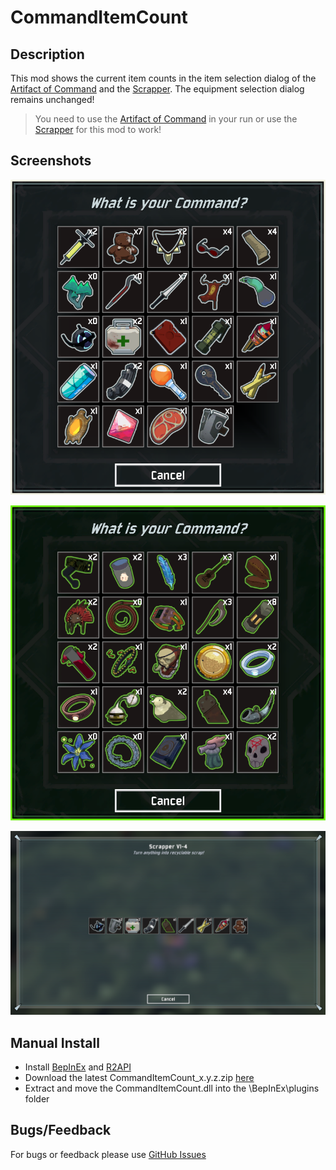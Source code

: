 # CommandItemCount

## Description

This mod shows the current item counts in the item selection dialog of the [Artifact of Command](https://riskofrain2.gamepedia.com/Artifacts) and the [Scrapper](https://riskofrain2.gamepedia.com/Scrapper). The equipment selection dialog remains unchanged!

> You need to use the [Artifact of Command](https://riskofrain2.gamepedia.com/Artifacts) in your run or use the [Scrapper](https://riskofrain2.gamepedia.com/Scrapper) for this mod to work!

## Screenshots

![screenshot](https://raw.githubusercontent.com/Vl4dimyr/CommandItemCount/master/sc_white.png)

![screenshot](https://raw.githubusercontent.com/Vl4dimyr/CommandItemCount/master/sc_green.png)

![screenshot](https://raw.githubusercontent.com/Vl4dimyr/CommandItemCount/master/sc_scrap.png)

## Manual Install

- Install [BepInEx](https://thunderstore.io/package/bbepis/BepInExPack/) and [R2API](https://thunderstore.io/package/tristanmcpherson/R2API/)
- Download the latest CommandItemCount_x.y.z.zip [here](https://thunderstore.io/package/Vl4dimyr/CommandItemCount/)
- Extract and move the CommandItemCount.dll into the \BepInEx\plugins folder

## Bugs/Feedback

For bugs or feedback please use [GitHub Issues](https://github.com/Vl4dimyr/CommandItemCount/issues)
